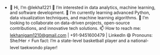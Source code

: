 - 👋 Hi, I’m @lekha1221
👀 I’m interested in data analytics, machine learning, and software development.
🌱 I’m currently learning advanced Python, data visualization techniques, and machine learning algorithms.
💞️ I’m looking to collaborate on data-driven projects, open-source contributions, and innovative tech solutions.
📫 How to reach me: lekhanigam1210@gmail.com | +91-9451600479 | LinkedIn
😄 Pronouns: She/Her
⚡ Fun fact: I’m a state-level basketball player and a national-level taekwondo player!
<!---
lekha1221/lekha1221 is a ✨ special ✨ repository because its `README.md` (this file) appears on your GitHub profile.
You can click the Preview link to take a look at your changes.
--->
